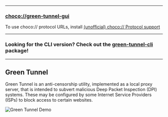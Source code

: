 
---
### [choco://green-tunnel-gui](choco://green-tunnel-gui)
To use choco:// protocol URLs, install [(unofficial) choco:// Protocol support](https://community.chocolatey.org/packages/choco-protocol-support)

---

### Looking for the CLI version? Check out the [green-tunnel-cli](https://community.chocolatey.org/packages/green-tunnel-cli) package!

---

## Green Tunnel

Green Tunnel is an anti-censorship utility, implemented as a local proxy server, that is intended to subvert malicious Deep Packet Inspection (DPI) systems. These may be configured by some Internet Service Providers (ISPs) to block access to certain websites.

![Green Tunnel Demo](https://cdn.jsdelivr.net/gh/brogers5/chocolatey-package-green-tunnel-gui@37abd9c770cbdc846a80294e240268709073d646/demo.gif)
